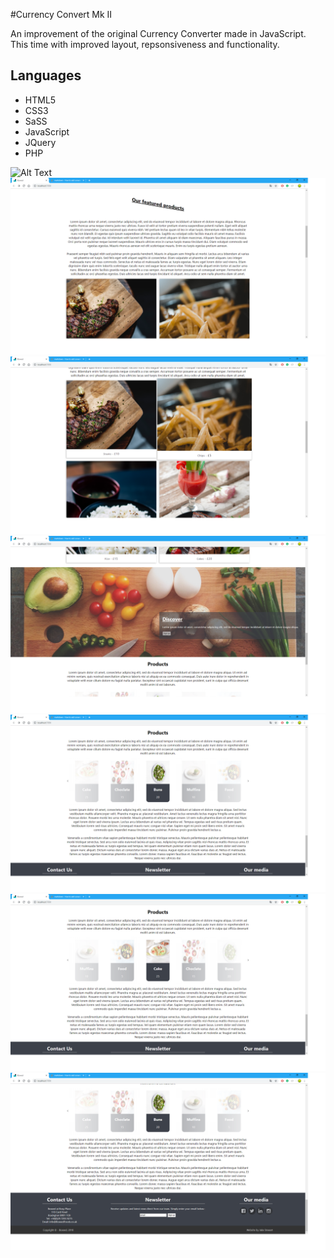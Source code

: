 #Currency Convert Mk II

An improvement of the original Currency Converter made in JavaScript. This time with improved layout, repsonsiveness and functionality.

## Languages

* HTML5
* CSS3
* SaSS
* JavaScript
* JQuery
* PHP

![Alt Text](https://github.com/JakeyStew/CurrenyConverterV2/blob/master/Screenshots/Landing.png "Landing Page")
![Alt Text](https://github.com/JakeyStew/CurrenyConverterV2/blob/master/Screenshots/Featured_1.png "Featured Page")
![Alt Text](https://github.com/JakeyStew/CurrenyConverterV2/blob/master/Screenshots/Featured_2.png "Featured Page")
![Alt Text](https://github.com/JakeyStew/CurrenyConverterV2/blob/master/Screenshots/Hero.png "Hero Element Page")
![Alt Text](https://github.com/JakeyStew/CurrenyConverterV2/blob/master/Screenshots/Products_1.png "Some Products Page")
![Alt Text](https://github.com/JakeyStew/CurrenyConverterV2/blob/master/Screenshots/Products_2.png "Some Products Page")
![Alt Text](https://github.com/JakeyStew/CurrenyConverterV2/blob/master/Screenshots/Contact.png "Contact Us Page")